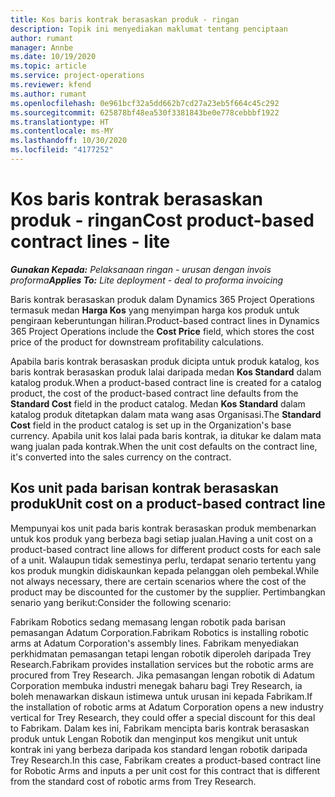 ```yaml
---
title: Kos baris kontrak berasaskan produk - ringan
description: Topik ini menyediakan maklumat tentang penciptaan
author: rumant
manager: Annbe
ms.date: 10/19/2020
ms.topic: article
ms.service: project-operations
ms.reviewer: kfend
ms.author: rumant
ms.openlocfilehash: 0e961bcf32a5dd662b7cd27a23eb5f664c45c292
ms.sourcegitcommit: 625878bf48ea530f3381843be0e778cebbbf1922
ms.translationtype: HT
ms.contentlocale: ms-MY
ms.lasthandoff: 10/30/2020
ms.locfileid: "4177252"
---
```

# <a name="cost-product-based-contract-lines---lite"></a><span data-ttu-id="54201-103">Kos baris kontrak berasaskan produk - ringan</span><span class="sxs-lookup"><span data-stu-id="54201-103">Cost product-based contract lines - lite</span></span>

<span data-ttu-id="54201-104">_**Gunakan Kepada:** Pelaksanaan ringan - urusan dengan invois proforma_</span><span class="sxs-lookup"><span data-stu-id="54201-104">_**Applies To:** Lite deployment - deal to proforma invoicing_</span></span>


<span data-ttu-id="54201-105">Baris kontrak berasaskan produk dalam Dynamics 365 Project Operations termasuk medan **Harga Kos** yang menyimpan harga kos produk untuk pengiraan keberuntungan hiliran.</span><span class="sxs-lookup"><span data-stu-id="54201-105">Product-based contract lines in Dynamics 365 Project Operations include the **Cost Price** field, which stores the cost price of the product for downstream profitability calculations.</span></span>

<span data-ttu-id="54201-106">Apabila baris kontrak berasaskan produk dicipta untuk produk katalog, kos baris kontrak berasaskan produk lalai daripada medan **Kos Standard** dalam katalog produk.</span><span class="sxs-lookup"><span data-stu-id="54201-106">When a product-based contract line is created for a catalog product, the cost of the product-based contract line defaults from the **Standard Cost** field in the product catalog.</span></span> <span data-ttu-id="54201-107">Medan **Kos Standard** dalam katalog produk ditetapkan dalam mata wang asas Organisasi.</span><span class="sxs-lookup"><span data-stu-id="54201-107">The **Standard Cost** field in the product catalog is set up in the Organization's base currency.</span></span> <span data-ttu-id="54201-108">Apabila unit kos lalai pada baris kontrak, ia ditukar ke dalam mata wang jualan pada kontrak.</span><span class="sxs-lookup"><span data-stu-id="54201-108">When the unit cost defaults on the contract line, it's converted into the sales currency on the contract.</span></span>

## <a name="unit-cost-on-a-product-based-contract-line"></a><span data-ttu-id="54201-109">Kos unit pada barisan kontrak berasaskan produk</span><span class="sxs-lookup"><span data-stu-id="54201-109">Unit cost on a product-based contract line</span></span>

<span data-ttu-id="54201-110">Mempunyai kos unit pada baris kontrak berasaskan produk membenarkan untuk kos produk yang berbeza bagi setiap jualan.</span><span class="sxs-lookup"><span data-stu-id="54201-110">Having a unit cost on a product-based contract line allows for different product costs for each sale of a unit.</span></span> <span data-ttu-id="54201-111">Walaupun tidak semestinya perlu, terdapat senario tertentu yang kos produk mungkin didiskaunkan kepada pelanggan oleh pembekal.</span><span class="sxs-lookup"><span data-stu-id="54201-111">While not always necessary, there are certain scenarios where the cost of the product may be discounted for the customer by the supplier.</span></span> <span data-ttu-id="54201-112">Pertimbangkan senario yang berikut:</span><span class="sxs-lookup"><span data-stu-id="54201-112">Consider the following scenario:</span></span>

<span data-ttu-id="54201-113">Fabrikam Robotics sedang memasang lengan robotik pada barisan pemasangan Adatum Corporation.</span><span class="sxs-lookup"><span data-stu-id="54201-113">Fabrikam Robotics is installing robotic arms at Adatum Corporation's assembly lines.</span></span> <span data-ttu-id="54201-114">Fabrikam menyediakan perkhidmatan pemasangan tetapi lengan robotik diperoleh daripada Trey Research.</span><span class="sxs-lookup"><span data-stu-id="54201-114">Fabrikam provides installation services but the robotic arms are procured from Trey Research.</span></span> <span data-ttu-id="54201-115">Jika pemasangan lengan robotik di Adatum Corporation membuka industri menegak baharu bagi Trey Research, ia boleh menawarkan diskaun istimewa untuk urusan ini kepada Fabrikam.</span><span class="sxs-lookup"><span data-stu-id="54201-115">If the installation of robotic arms at Adatum Corporation opens a new industry vertical for Trey Research, they could offer a special discount for this deal to Fabrikam.</span></span> <span data-ttu-id="54201-116">Dalam kes ini, Fabrikam mencipta baris kontrak berasaskan produk untuk Lengan Robotik dan menginput kos mengikut unit untuk kontrak ini yang berbeza daripada kos standard lengan robotik daripada Trey Research.</span><span class="sxs-lookup"><span data-stu-id="54201-116">In this case, Fabrikam creates a product-based contract line for Robotic Arms and inputs a per unit cost for this contract that is different from the standard cost of robotic arms from Trey Research.</span></span>
